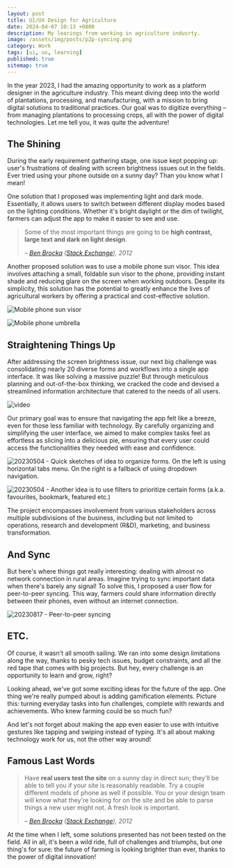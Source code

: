 ```yaml
---
layout: post
title: UI/UX Design for Agriculture
date: 2024-04-07 10:13 +0800
description: My learings from working in agriculture indusrty. 
image: /assets/img/posts/p2p-syncing.png
category: Work
tags: [ui, ux, learning]
published: true
sitemap: true
---
```


In the year 2023, I had the amazing opportunity to work as a platform designer in the agriculture industry. This meant diving deep into the world of plantations, processing, and manufacturing, with a mission to bring digital solutions to traditional practices. Our goal was to digitize everything – from managing plantations to processing crops, all with the power of digital technologies. Let me tell you, it was quite the adventure! 

## The Shining

During the early requirement gathering stage, one issue kept popping up: user's frustrations of dealing with screen brightness issues out in the fields. Ever tried using your phone outside on a sunny day? Than you know what I mean! 

One solution that I proposed was implementing light and dark mode. Essentially, it allows users to switch between different display modes based on the lighting conditions. Whether it's bright daylight or the dim of twilight, farmers can adjust the app to make it easier to see and use. 

> Some of the most important things are going to be **high contrast, large text and dark on light design**.
>
>  – *[Ben Brocka](https://ux.stackexchange.com/users/7627/ben-brocka) ([Stack Exchange](https://ux.stackexchange.com/questions/15887/how-does-use-in-bright-sunlight-affect-how-a-web-site-should-be-designed)), 2012*

Another proposed solution was to use a mobile phone sun visor. This idea involves attaching a small, foldable sun visor to the phone, providing instant shade and reducing glare on the screen when working outdoors. Despite its simplicity, this solution has the potential to greatly enhance the lives of agricultural workers by offering a practical and cost-effective solution.

![Mobile phone sun visor](/assets/img/posts/phone-visor.jpg)

![Mobile phone umbrella](/assets/img/posts/phone-umbrella.jpg)



## Straightening Things Up

After addressing the screen brightness issue, our next big challenge was consolidating nearly 20 diverse forms and workflows into a single app interface. It was like solving a massive puzzle! But through meticulous planning and out-of-the-box thinking, we cracked the code and devised a streamlined information architecture that catered to the needs of all users.

![video](/assets/img/posts/prioritised-form-s.gif)

Our primary goal was to ensure that navigating the app felt like a breeze, even for those less familiar with technology. By carefully organizing and simplifying the user interface, we aimed to make complex tasks feel as effortless as slicing into a delicious pie, ensuring that every user could access the functionalities they needed with ease and confidence.

![20230504 - Quick sketches of idea to organize forms. On the left is using horizontal tabs menu. On the right is a fallback of using dropdown navigation.](/assets/img/posts/organize-forms-a-b.png)


![20230504 - Another idea is to use filters to prioritize certain forms (a.k.a. favourites, bookmark, featured etc.)](/assets/img/posts/organize-forms-c.png)

The project encompasses involvement from various stakeholders across multiple subdivisions of the business, including but not limited to operations, research and development (R&D), marketing, and business transformation.

## And Sync

But here's where things got really interesting: dealing with almost no network connection in rural areas. Imagine trying to sync important data when there's barely any signal! To solve this, I proposed  a user flow for peer-to-peer syncing. This way, farmers could share information directly between their phones, even without an internet connection. 

![20230817 - Peer-to-peer syncing](/assets/img/posts/p2p-syncing.png)

## ETC.

Of course, it wasn't all smooth sailing. We ran into some design limitations along the way, thanks to pesky tech issues, budget constraints, and all the red tape that comes with big projects. But hey, every challenge is an opportunity to learn and grow, right?

Looking ahead, we've got some exciting ideas for the future of the app. One thing we're really pumped about is adding gamification elements. Picture this: turning everyday tasks into fun challenges, complete with rewards and achievements. Who knew farming could be so much fun?

And let's not forget about making the app even easier to use with intuitive gestures like tapping and swiping instead of typing. It's all about making technology work for us, not the other way around!


## Famous Last Words

> Have **real users test the site** on a sunny day in direct sun; they'll be able to tell you if your site is reasonably readable. Try a couple different models of phone as well if possible. You or your design team will know what they're looking for on the site and be able to parse things a new user might not. A fresh look is important.
>
>  – *[Ben Brocka](https://ux.stackexchange.com/users/7627/ben-brocka) ([Stack Exchange](https://ux.stackexchange.com/questions/15887/how-does-use-in-bright-sunlight-affect-how-a-web-site-should-be-designed)), 2012*

At the time when I left, some solutions presented has not been tested on the field. All in all, it's been a wild ride, full of challenges and triumphs, but one thing's for sure: the future of farming is looking brighter than ever, thanks to the power of digital innovation!
